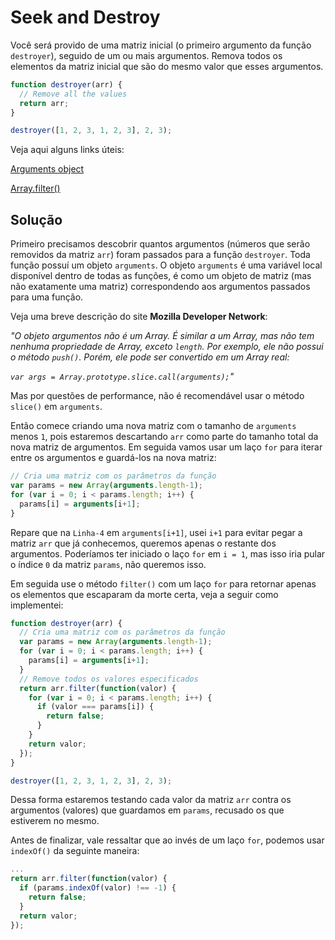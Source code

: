 # Seek and Destroy

Você será provido de uma matriz inicial (o primeiro argumento da função `destroyer`), seguido de um ou mais argumentos. Remova todos os elementos da matriz inicial que são do mesmo valor que esses argumentos.

```js
function destroyer(arr) {
  // Remove all the values
  return arr;
}

destroyer([1, 2, 3, 1, 2, 3], 2, 3);
```

Veja aqui alguns links úteis:

[Arguments object](https://developer.mozilla.org/en-US/docs/Web/JavaScript/Reference/Functions/arguments)

[Array.filter()](https://developer.mozilla.org/en-US/docs/Web/JavaScript/Reference/Global_Objects/Array/filter)

## Solução

Primeiro precisamos descobrir quantos argumentos (números que serão removidos da matriz `arr`) foram passados para a função `destroyer`. Toda função possuí um objeto `arguments`. O objeto `arguments` é uma variável local disponível dentro de todas as funções, é como um objeto de matriz (mas não exatamente uma matriz) correspondendo aos argumentos passados para uma função.

Veja uma breve descrição do site **Mozilla Developer Network**:

*"O objeto argumentos não é um Array. É similar a um Array, mas não tem nenhuma propriedade de Array, exceto `length`. Por exemplo, ele não possui o método `push()`. Porém, ele pode ser convertido em um Array real:*

*`var args = Array.prototype.slice.call(arguments);`"*

Mas por questões de performance, não é recomendável usar o método `slice()` em `arguments`.

Então comece criando uma nova matriz com o tamanho de `arguments` menos `1`, pois estaremos descartando `arr` como parte do tamanho total da nova matriz de argumentos. Em seguida vamos usar um laço `for` para iterar entre os argumentos e guardá-los na nova matriz:

```js
// Cria uma matriz com os parâmetros da função
var params = new Array(arguments.length-1);
for (var i = 0; i < params.length; i++) {
  params[i] = arguments[i+1];
}
```

Repare que na `Linha-4` em `arguments[i+1]`, usei `i+1` para evitar pegar a matriz `arr` que já conhecemos, queremos apenas o restante dos argumentos. Poderíamos ter iniciado o laço `for` em `i = 1`, mas isso iria pular o índice `0` da matriz `params`, não queremos isso.

Em seguida use o método `filter()` com um laço `for` para retornar apenas os elementos que escaparam da morte certa, veja a seguir como implementei:

```js
function destroyer(arr) {
  // Cria uma matriz com os parâmetros da função
  var params = new Array(arguments.length-1);
  for (var i = 0; i < params.length; i++) {
    params[i] = arguments[i+1];
  }
  // Remove todos os valores especificados
  return arr.filter(function(valor) {
    for (var i = 0; i < params.length; i++) {
      if (valor === params[i]) {
        return false;
      }
    }
    return valor;
  });
}

destroyer([1, 2, 3, 1, 2, 3], 2, 3);
```

Dessa forma estaremos testando cada valor da matriz `arr` contra os argumentos (valores) que guardamos em `params`, recusado os que estiverem no mesmo.

Antes de finalizar, vale ressaltar que ao invés de um laço `for`, podemos usar `indexOf()` da seguinte maneira:

```js
...
return arr.filter(function(valor) {
  if (params.indexOf(valor) !== -1) {
    return false;
  }
  return valor;
});
```
